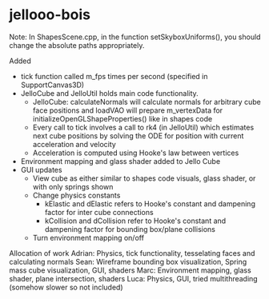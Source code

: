 # jellooo-bois

Note: In ShapesScene.cpp, in the function setSkyboxUniforms(), you should
change the absolute paths appropriately.

Added 
- tick function called m_fps times per second (specified in SupportCanvas3D)
- JelloCube and JelloUtil holds main code functionality.  
    - JelloCube: calculateNormals will calculate normals for arbitrary cube face positions and loadVAO
    will prepare m_vertexData for initializeOpenGLShapeProperties() like in shapes code
    - Every call to tick involves a call to rk4 (in JelloUtil) which estimates next cube positions by 
    solving the ODE for position with current acceleration and velocity 
    - Acceleration is computed using Hooke's law between vertices 
- Environment mapping and glass shader added to Jello Cube 
- GUI updates
    - View cube as either similar to shapes code visuals, glass shader, or with only springs shown
    - Change physics constants 
        - kElastic and dElastic refers to Hooke's constant and dampening factor for inter cube connections 
        - kCollision and dCollision refer to Hooke's constant and dampening factor for bounding box/plane collisions 
    - Turn environment mapping on/off

Allocation of work
Adrian: Physics, tick functionality, tesselating faces and calculating normals 
Sean: Wireframe bounding box visualization, Spring mass cube visualization, GUI, shaders 
Marc: Environment mapping, glass shader, plane intersection, shaders 
Luca: Physics, GUI, tried multithreading (somehow slower so not included)